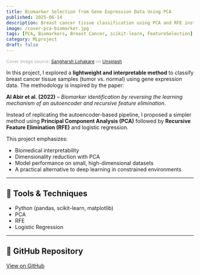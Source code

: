 ```yaml
---
title: Biomarker Selection from Gene Expression Data Using PCA
published: 2025-06-14
description: Breast cancer tissue classification using PCA and RFE instead of autoencoders.
image: /cover-pca-biomarker.jpg
tags: [PCA, Biomarkers, Breast Cancer, scikit-learn, FeatureSelection]
category: MLproject
draft: false
---
```



  <p style="font-size: 0.75rem; color: #aaa; margin-top: 0.5rem;">
      Cover image source: <a href="https://unsplash.com/es/@sangharsh_l?utm_content=creditCopyText&utm_medium=referral&utm_source=unsplash" target="_blank">Sangharsh Lohakare</a> on <a href="https://unsplash.com/es/fotos/un-primer-plano-de-una-estructura-de-una-estructura-Iy7QyzOs1bo?utm_content=creditCopyText&utm_medium=referral&utm_source=unsplash" target="_blank">Unsplash</a>
  </p>


In this project, I explored a **lightweight and interpretable method** to classify breast cancer tissue samples (tumor vs. normal) using gene expression data. The methodology is inspired by the paper:

**Al Abir et al. (2022)** – *Biomarker identification by reversing the learning mechanism of an autoencoder and recursive feature elimination*.

Instead of replicating the autoencoder-based pipeline, I proposed a simpler method using **Principal Component Analysis (PCA)** followed by **Recursive Feature Elimination (RFE)** and logistic regression.

This project emphasizes:
- Biomedical interpretability
- Dimensionality reduction with PCA
- Model performance on small, high-dimensional datasets
- A practical alternative to deep learning in constrained environments

---

## 🧰 Tools & Techniques
- Python (pandas, scikit-learn, matplotlib)
- PCA
- RFE
- Logistic Regression

---

## 🔗 GitHub Repository

[View on GitHub](https://github.com/santre8/Biomarker-Selection-PCA-RFE-Multiclass-Cancer)

